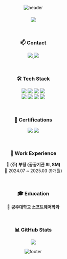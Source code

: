 <div align="center">

![header](https://capsule-render.vercel.app/api?type=waving&color=0:6A5ACD,100:00CED1&height=200&section=header&text=👨‍💻%20Hello,%20World!%20I'm%20Yeong%20O.&fontSize=40&fontColor=FFFFFF&fontAlignY=40)

<h3>
  <img src="https://img.shields.io/badge/Backend%20Developer-000000?style=for-the-badge&logo=serverfault&logoColor=white"/>
</h3>

<div align="center">
<br>  
  
### 📫 Contact  
</div>

<p>
  <a href="mailto:nohyo05@naver.com">
    <img src="https://img.shields.io/badge/nohyo05@naver.com-DB4437?style=for-the-badge&logo=gmail&logoColor=white"/>
  </a>
  <a href="https://yeongo.notion.site/Backend-Developer-59ff1280d6fd4e90aa306d261b5a09d7">
    <img src="https://img.shields.io/badge/Portfolio-000000?style=for-the-badge&logo=notion&logoColor=white"/>
  </a>
</p>

<div align="center">
<br>    
  
### 🛠️ Tech Stack  
</div>

<p>
  <img src="https://img.shields.io/badge/Java-007396?style=for-the-badge&logo=java&logoColor=white"/>  
  <img src="https://img.shields.io/badge/Spring-6DB33F?style=for-the-badge&logo=spring&logoColor=white"/>  
  <img src="https://img.shields.io/badge/JPA-6E4095?style=for-the-badge&logo=hibernate&logoColor=white"/>  
  <img src="https://img.shields.io/badge/MyBatis-4479A1?style=for-the-badge&logo=mybatis&logoColor=white"/>
  <br>
  <img src="https://img.shields.io/badge/MySQL-4479A1?style=for-the-badge&logo=mysql&logoColor=white"/>  
  <img src="https://img.shields.io/badge/Oracle-F80000?style=for-the-badge&logo=oracle&logoColor=white"/>  
  <img src="https://img.shields.io/badge/Redis-DC382D?style=for-the-badge&logo=redis&logoColor=white"/>  
  <img src="https://img.shields.io/badge/JavaScript-F7DF1E?style=for-the-badge&logo=javascript&logoColor=black"/>  
</p>

<div align="center">
<br>    
  
### 🪪 Certifications  
</div>

<p>
  <img src="https://img.shields.io/badge/정보처리산업기사-4F4F4F?style=for-the-badge&logo=microsoft&logoColor=white"/>
  <img src="https://img.shields.io/badge/SQL%20Developer(SQLD)-4479A1?style=for-the-badge&logo=mysql&logoColor=white"/>  
</p>

<div align="center">
<br>    
  
### 📜 Work Experience  
</div>

<p>📂 <b>(주) 부팅 (공공기관 SI, SM)</b> <br> 📅 2024.07 ~ 2025.03 (9개월)</p>

<div align="center">
<br>    
  
### 🎓 Education  
</div>

<p>📖 <b>공주대학교 소프트웨어학과</b></p>

<div align="center">
<br>    
  
### 📊 GitHub Stats  
</div>

<p>
  <a href="https://github.com/anuraghazra/github-readme-stats">
    <img src="https://github-readme-stats.vercel.app/api?username=NohYeongO&show_icons=true&theme=tokyonight" />
  </a>
</p>

![footer](https://capsule-render.vercel.app/api?&type=waving&color=0:6A5ACD,100:00CED1&height=200&section=footer)

</div>
